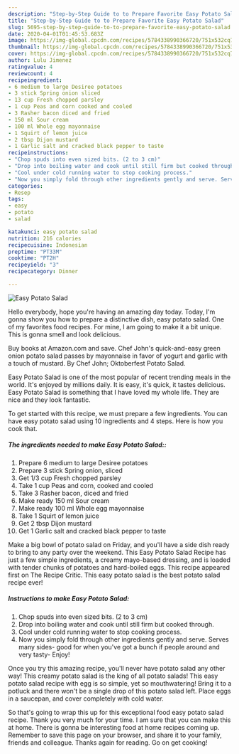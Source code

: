 ```yaml
---
description: "Step-by-Step Guide to to Prepare Favorite Easy Potato Salad"
title: "Step-by-Step Guide to to Prepare Favorite Easy Potato Salad"
slug: 5695-step-by-step-guide-to-to-prepare-favorite-easy-potato-salad
date: 2020-04-01T01:45:53.683Z
image: https://img-global.cpcdn.com/recipes/5784338990366720/751x532cq70/easy-potato-salad-recipe-main-photo.jpg
thumbnail: https://img-global.cpcdn.com/recipes/5784338990366720/751x532cq70/easy-potato-salad-recipe-main-photo.jpg
cover: https://img-global.cpcdn.com/recipes/5784338990366720/751x532cq70/easy-potato-salad-recipe-main-photo.jpg
author: Lulu Jimenez
ratingvalue: 4
reviewcount: 4
recipeingredient:
- 6 medium to large Desiree potatoes
- 3 stick Spring onion sliced
- 13 cup Fresh chopped parsley
- 1 cup Peas and corn cooked and cooled
- 3 Rasher bacon diced and fried
- 150 ml Sour cream
- 100 ml Whole egg mayonnaise
- 1 Squirt of lemon juice
- 2 tbsp Dijon mustard
- 1 Garlic salt and cracked black pepper to taste
recipeinstructions:
- "Chop spuds into even sized bits. (2 to 3 cm)"
- "Drop into boiling water and cook until still firm but cooked through."
- "Cool under cold running water to stop cooking process."
- "Now you simply fold through other ingredients gently and serve. Serves many sides- good for when you&#39;ve got a bunch if people around and very tasty- Enjoy!"
categories:
- Resep
tags:
- easy
- potato
- salad

katakunci: easy potato salad
nutrition: 216 calories
recipecuisine: Indonesian
preptime: "PT33M"
cooktime: "PT2H"
recipeyield: "3"
recipecategory: Dinner

---
```



![Easy Potato Salad](https://img-global.cpcdn.com/recipes/5784338990366720/751x532cq70/easy-potato-salad-recipe-main-photo.jpg)

Hello everybody, hope you're having an amazing day today. Today, I'm gonna show you how to prepare a distinctive dish, easy potato salad. One of my favorites food recipes. For mine, I am going to make it a bit unique. This is gonna smell and look delicious.

Buy books at Amazon.com and save. Chef John&#39;s quick-and-easy green onion potato salad passes by mayonnaise in favor of yogurt and garlic with a touch of mustard. By Chef John; Oktoberfest Potato Salad.

Easy Potato Salad is one of the most popular of recent trending meals in the world. It's enjoyed by millions daily. It is easy, it's quick, it tastes delicious. Easy Potato Salad is something that I have loved my whole life. They are nice and they look fantastic.


To get started with this recipe, we must prepare a few ingredients. You can have easy potato salad using 10 ingredients and 4 steps. Here is how you cook that.

##### The ingredients needed to make Easy Potato Salad::

1. Prepare 6 medium to large Desiree potatoes
1. Prepare 3 stick Spring onion, sliced
1. Get 1/3 cup Fresh chopped parsley
1. Take 1 cup Peas and corn, cooked and cooled
1. Take 3 Rasher bacon, diced and fried
1. Make ready 150 ml Sour cream
1. Make ready 100 ml Whole egg mayonnaise
1. Take 1 Squirt of lemon juice
1. Get 2 tbsp Dijon mustard
1. Get 1 Garlic salt and cracked black pepper to taste


Make a big bowl of potato salad on Friday, and you&#39;ll have a side dish ready to bring to any party over the weekend. This Easy Potato Salad Recipe has just a few simple ingredients, a creamy mayo-based dressing, and is loaded with tender chunks of potatoes and hard-boiled eggs. This recipe appeared first on The Recipe Critic. This easy potato salad is the best potato salad recipe ever! 

##### Instructions to make Easy Potato Salad:

1. Chop spuds into even sized bits. (2 to 3 cm)
1. Drop into boiling water and cook until still firm but cooked through.
1. Cool under cold running water to stop cooking process.
1. Now you simply fold through other ingredients gently and serve. Serves many sides- good for when you&#39;ve got a bunch if people around and very tasty- Enjoy!


Once you try this amazing recipe, you&#39;ll never have potato salad any other way! This creamy potato salad is the king of all potato salads! This easy potato salad recipe with egg is so simple, yet so mouthwatering! Bring it to a potluck and there won&#39;t be a single drop of this potato salad left. Place eggs in a saucepan, and cover completely with cold water. 

So that's going to wrap this up for this exceptional food easy potato salad recipe. Thank you very much for your time. I am sure that you can make this at home. There is gonna be interesting food at home recipes coming up. Remember to save this page on your browser, and share it to your family, friends and colleague. Thanks again for reading. Go on get cooking!
